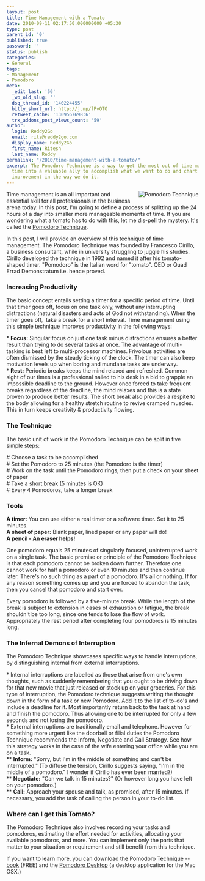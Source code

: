 ```yaml
---
layout: post
title: Time Management with a Tomato
date: 2010-09-11 02:17:50.000000000 +05:30
type: post
parent_id: '0'
published: true
password: ''
status: publish
categories:
- General
tags:
- Management
- Pomodoro
meta:
  _edit_last: '56'
  _wp_old_slug: ''
  dsq_thread_id: '140224455'
  bitly_short_url: http://j.mp/lPvOTO
  retweet_cache: '1309567698:6'
  trx_addons_post_views_count: '59'
author:
  login: Reddy2Go
  email: ritz@reddy2go.com
  display_name: Reddy2Go
  first_name: Ritesh
  last_name: Reddy
permalink: "/2010/time-management-with-a-tomato/"
excerpt: The Pomodoro Technique is a way to get the most out of time management. Turn
  time into a valuable ally to accomplish what we want to do and chart continuous
  improvement in the way we do it.
---
```

<p><a href="http://www.pomodorotechnique.com/"><img src="/static/2010/09/pomodoro-technique.png" alt="Pomodoro Technique" style="float: right; margin: 0 0 1em 1em;" /></a> Time management is an all important and essential skill for all professionals in the business arena today. In this post, I'm going to define a process of splitting up the 24 hours of a day into smaller more manageable moments of time. If you are wondering what a tomato has to do with this, let me dis-pell the mystery. It's called the <a href="http://www.pomodorotechnique.com/">Pomodoro Technique</a>.</p>
<p><!--more--></p>
<p>In this post, I will provide an overview of this technique of time management. The Pomodoro Technique was founded by Francesco Cirillo, a business consultant, while in university struggling to juggle his studies. Cirillo developed the technique in 1992 and named it after his tomato-shaped timer. "Pomodoro" is the Italian word for "tomato". QED or Quad Errad Demonstratum i.e. hence proved.</p>
<h3>Increasing Productivity</h3>
<p>The basic concept entails setting a timer for a specific period of time. Until that timer goes off, focus on one task only, without any interrupting distractions (natural disasters and acts of God not withstanding). When the timer goes off, &nbsp;take a break for a short interval. Time management using this simple technique improves productivity in the following ways:</p>
<p>* <strong>Focus:</strong> Singular focus on just one task minus distractions ensures a better result than trying to do several tasks at once. The advantage of multi-tasking is best left to multi-processor machines. Frivolous activities are often dismissed by the steady ticking of the clock. The timer can also keep motivation levels up when boring and mundane tasks are underway.<br />
* <strong>Rest:</strong> Periodic breaks keeps the mind relaxed and refreshed. Common sight of our times is a professional nailed to his desk in a bid to grapple an impossible deadline to the ground. However once forced to take frequent breaks regardless of the deadline, the mind relaxes and this is a state proven to produce better results. The short break also provides a respite to the body allowing for a healthy stretch routine to revive cramped muscles. This in turn keeps creativity & productivity flowing.</p>
<h3>The Technique</h3>
<p>The basic unit of work in the Pomodoro Technique can be split in five simple steps:</p>
<p># Choose a task to be accomplished<br />
# Set the Pomodoro to 25 minutes (the Pomodoro is the timer)<br />
# Work on the task until the Pomodoro rings, then put a check on your sheet of paper<br />
# Take a short break (5 minutes is OK)<br />
# Every 4 Pomodoros, take a longer break</p>
<h3>Tools</h3>
<p><strong>A timer:</strong>  You can use either a real timer or a software timer. Set it to 25 minutes.<br />
<strong>A sheet of paper:</strong> Blank paper, lined paper or any paper will do!<br />
<strong>A pencil - An eraser helps!</strong></p>
<p>One pomodoro equals 25 minutes of singularly focused, uninterrupted work on a single task. The basic premise or principle of the Pomodoro Technique is that each pomodoro cannot be broken down further. Therefore one cannot work for half a pomodoro or even 10 minutes and then continue later. There's no such thing as a part of a pomodoro. It's all or nothing. If for any reason something comes up and you are forced to abandon the task, then you cancel that pomodoro and start over.</p>
<p>Every pomodoro is followed by a five-minute break. While the length of the break is subject to extension in cases of exhaustion or fatigue, the break shouldn't be too long, since one tends to lose the flow of work. Appropriately the rest period after completing four pomodoros is 15 minutes long.</p>
<h3>The Infernal Demons of Interruption</h3>
<p>The Pomodoro Technique showcases specific ways to handle interruptions, by distinguishing internal from external interruptions.</p>
<p>* Internal interruptions are labelled as those that arise from one's own thoughts, such as suddenly remembering that you ought to be driving down for that new movie that just released or stock up on your groceries. For this type of interruption, the Pomodoro technique suggests writing the thought down in the form of a task or new Pomodoro. Add it to the list of to-do's and include a deadline for it. Most importantly return back to the task at hand and finish the pomodoro. Thus allowing one to be interrupted for only a few seconds and not losing the pomodoro.<br />
* External interruptions are traditionally email and telephone. However for something more urgent like the doorbell or filial duties the Pomodoro Technique recommends the Inform, Negotiate and Call Strategy. See how this strategy works in the case of the wife entering your office while you are on a task.<br />
** <strong>Inform:</strong> "Sorry, but I'm in the middle of something and can't be interrupted." (To diffuse the tension, Cirillo suggests saying, "I'm in the middle of a pomodoro." I wonder if Cirillo has ever been married?)<br />
** <strong>Negotiate:</strong> "Can we talk in 15 minutes?" (Or however long you have left on your pomodoro.)<br />
** <strong>Call:</strong> Approach your spouse and talk, as promised, after 15 minutes.&nbsp;If necessary, you add the task of calling the person in your to-do list.</p>
<h3>Where can I get this Tomato?</h3>
<p>The Pomodoro Technique also involves recording your tasks and pomodoros, estimating the effort needed for activities, allocating your available pomodoros, and more. You can implement only the parts that matter to your situation or requirement and still benefit from this technique.</p>
<p>If you want to learn more, you can download the Pomodoro Technique -- <a href="http://www.pomodorotechnique.com/">book</a> (FREE) and the <a href="http://pomodoro.ugolandini.com/">Pomodoro Desktop</a> (a desktop application for the Mac OSX.)</p>
